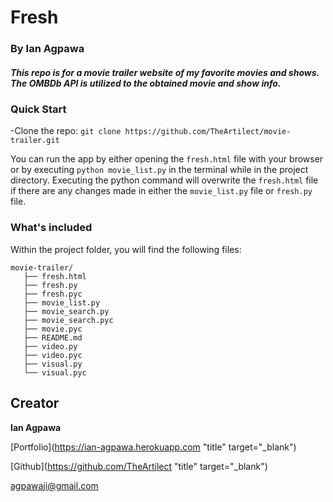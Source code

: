 # Fresh
### By Ian Agpawa
##### This repo is for a movie trailer website of my favorite movies and shows.  The OMBDb API is utilized to the obtained movie and show info.    


### Quick Start
-Clone the repo: `git clone https://github.com/TheArtilect/movie-trailer.git`


You can run the app by either opening the `fresh.html` file with your browser or by executing `python movie_list.py` in the terminal while in the project directory.  Executing the python command will overwrite the `fresh.html` file if there are any changes made in either the `movie_list.py` file or `fresh.py` file.


### What's included
Within the project folder, you will find the following files:

```
movie-trailer/
   ├── fresh.html
   ├── fresh.py
   ├── fresh.pyc
   ├── movie_list.py
   ├── movie_search.py
   ├── movie_search.pyc
   ├── movie.pyc
   ├── README.md
   ├── video.py
   ├── video.pyc
   ├── visual.py
   └── visual.pyc
```

## Creator

**Ian Agpawa**

[Portfolio](https://ian-agpawa.herokuapp.com "title" target="_blank")

[Github](https://github.com/TheArtilect "title" target="_blank")

 agpawaji@gmail.com

